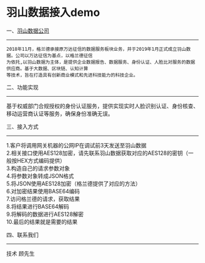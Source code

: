 羽山数据接入demo
====
一、[羽山数据公司](https://www.yushanshuju.com/ords/f?p=112:1::::::)
_______
    2018年11月，格兰德承接原万达征信的数据服务板块业务，并于2019年1月正式成立羽山数据。公司以万达征信为基点，以格兰德征信
    为依托,以羽山数据为主体，是提供企业数据报告、数据服务、身份认证、人脸比对服务的数据供应商。基于大数据、区块链、认知计算
    等技术，旨在打造具有创新商业模式和先进科技能力的科技企业。

二、功能实现
_______
   基于权威部门合规授权的身份认证服务，提供实现实时人脸识别认证、身份核查、移动运营商认证等服务，确保身份准确无误。
   
   
三、接入方式
_______
1.客户将调用网关机器的公网IP在调试前3天发送至羽山数据<br>
2.相关接口使用AES128加密，请先联系羽山数据获取对应的AES128的密钥（一般按HEX方式编码提供）<br>
3.构造自己的请求参数对象<br>
4.将参数对象转成JSON格式<br>
5.将JSON使用AES128加密（格兰德提供了对应的方法）<br>
6.对加密结果使用BASE64编码<br>
7.访问格兰德的请求，获取结果<br>
8.将结果进行BASE64解码<br>
9.将解码的数据进行AES128解密<br>
10.最后的结果就是需要的结果<br>

四、联系我们
_______
技术 顾先生 
